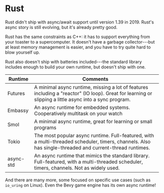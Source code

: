 # Rust

Rust didn't ship with async/await support until version 1.39 in 2019. Rust's async story is still evolving, but it's already pretty good.

Rust has the same constraints as C++: it has to support everything from your toaster to a supercomputer. It doesn't have a garbage collector---but at least memory management is easier, and you have to try quite hard to blow yourself up.

Rust also doesn't ship with batteries included---the standard library includes enough to build your own runtime, but doesn't ship with one.

|Runtime|Comments|
|-------|--------|
|Futures|A minimal async runtime, missing a lot of features including a "reactor" (IO loop). Great for learning or slipping a little async into a sync program.|
|Embassy|An async runtime for embedded systems. Cooperatively multitask on your watch|
|Smol|A minimal async runtime, great for learning or small programs|
|Tokio|The most popular async runtime. Full-featured, with a multi-threaded scheduler, timers, channels. Also has single-threaded and current-thread runtimes.|
|async-std|An async runtime that mimics the standard library. Full-featured, with a multi-threaded scheduler, timers, channels. Not as widely used.|

And there are many more, some focused on specific use cases (such as `io_uring` on Linux). Even the Bevy game engine has its own async runtime!